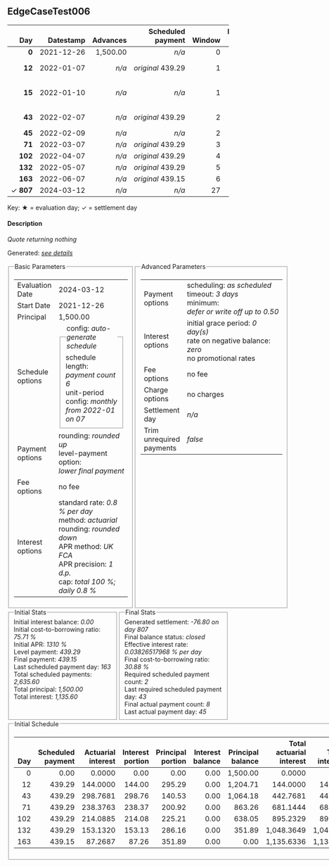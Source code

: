 <h2>EdgeCaseTest006</h2>
<table>
    <thead style="vertical-align: bottom;">
        <th class="ci00" style="text-align: right;">Day</th>
        <th class="ci01" style="text-align: right;">Datestamp</th>
        <th class="ci02" style="text-align: right;">Advances</th>
        <th class="ci03" style="text-align: right;">Scheduled payment</th>
        <th class="ci04" style="text-align: right;">Window</th>
        <th class="ci05" style="text-align: right;">Payment due</th>
        <th class="ci06" style="text-align: right;">Actual payments</th>
        <th class="ci07" style="text-align: right;">Paid by</th>
        <th class="ci08" style="text-align: right;">Net effect</th>
        <th class="ci09" style="text-align: right;">Payment status</th>
        <th class="ci10" style="text-align: right;">Balance status</th>
        <th class="ci11" style="text-align: right;">Actuarial interest</th>
        <th class="ci12" style="text-align: right;">New interest</th>
        <th class="ci13" style="text-align: right;">Interest portion</th>
        <th class="ci14" style="text-align: right;">Principal portion</th>
        <th class="ci15" style="text-align: right;">Interest balance</th>
        <th class="ci16" style="text-align: right;">Principal balance</th>
        <th class="ci17" style="text-align: right;">Settlement figure</th>
    </thead>
    <tr style="text-align: right;">
        <td class="ci00"><b>0</b></td>
        <td class="ci01" style="white-space: nowrap;">2021-12-26</td>
        <td class="ci02">1,500.00</td>
        <td class="ci03" style="white-space: nowrap;"><i>n/a<i></td>
        <td class="ci04">0</td>
        <td class="ci05">0.00</td>
        <td class="ci06"><i>n/a</i></td>
        <td class="ci07"><i>n/a</i></td>
        <td class="ci08">0.00</td>
        <td class="ci09"><i>none&nbsp;scheduled</i></td>
        <td class="ci10">open</td>
        <td class="ci11">0.0000</td>
        <td class="ci12">0.0000</td>
        <td class="ci13">0.00</td>
        <td class="ci14">0.00</td>
        <td class="ci15">0.0000</td>
        <td class="ci16">1,500.00</td>
        <td class="ci17">1,500.00</td>
    </tr>
    <tr style="text-align: right;">
        <td class="ci00"><b>12</b></td>
        <td class="ci01" style="white-space: nowrap;">2022-01-07</td>
        <td class="ci02"><i>n/a</i></td>
        <td class="ci03" style="white-space: nowrap;"><i>original</i> 439.29</td>
        <td class="ci04">1</td>
        <td class="ci05">439.29</td>
        <td class="ci06"><b>700</b>&nbsp;500.00&nbsp;<i>failed</i><br/><b>800</b>&nbsp;500.00&nbsp;<i>failed</i></td>
        <td class="ci07"><b>15#1514</b>&nbsp;439.29</td>
        <td class="ci08">0.00</td>
        <td class="ci09"><i>missed&nbsp;payment</i></td>
        <td class="ci10">open</td>
        <td class="ci11">144.0000</td>
        <td class="ci12">144.0000</td>
        <td class="ci13">0.00</td>
        <td class="ci14">0.00</td>
        <td class="ci15">144.0000</td>
        <td class="ci16">1,500.00</td>
        <td class="ci17">1,644.00</td>
    </tr>
    <tr style="text-align: right;">
        <td class="ci00"><b>15</b></td>
        <td class="ci01" style="white-space: nowrap;">2022-01-10</td>
        <td class="ci02"><i>n/a</i></td>
        <td class="ci03" style="white-space: nowrap;"><i>n/a<i></td>
        <td class="ci04">1</td>
        <td class="ci05">0.00</td>
        <td class="ci06"><b>700</b>&nbsp;500.00&nbsp;<i>failed</i><br/><b>800</b>&nbsp;500.00&nbsp;<i>failed</i><br/><b>1514</b>&nbsp;<i>confirmed</i>&nbsp;500.00</td>
        <td class="ci07"><i>n/a</i></td>
        <td class="ci08">500.00</td>
        <td class="ci09"><i>extra&nbsp;payment</i></td>
        <td class="ci10">open</td>
        <td class="ci11">36.0000</td>
        <td class="ci12">36.0000</td>
        <td class="ci13">180.00</td>
        <td class="ci14">320.00</td>
        <td class="ci15">0.0000</td>
        <td class="ci16">1,180.00</td>
        <td class="ci17">1,180.00</td>
    </tr>
    <tr style="text-align: right;">
        <td class="ci00"><b>43</b></td>
        <td class="ci01" style="white-space: nowrap;">2022-02-07</td>
        <td class="ci02"><i>n/a</i></td>
        <td class="ci03" style="white-space: nowrap;"><i>original</i> 439.29</td>
        <td class="ci04">2</td>
        <td class="ci05">378.58</td>
        <td class="ci06"><b>700</b>&nbsp;500.00&nbsp;<i>failed</i><br/><b>800</b>&nbsp;500.00&nbsp;<i>failed</i></td>
        <td class="ci07"><b>15#1514</b>&nbsp;60.71<br/><b>45#1958</b>&nbsp;378.58</td>
        <td class="ci08">0.00</td>
        <td class="ci09"><i>missed&nbsp;payment</i></td>
        <td class="ci10">open</td>
        <td class="ci11">264.3200</td>
        <td class="ci12">264.3200</td>
        <td class="ci13">0.00</td>
        <td class="ci14">0.00</td>
        <td class="ci15">264.3200</td>
        <td class="ci16">1,180.00</td>
        <td class="ci17">1,444.32</td>
    </tr>
    <tr style="text-align: right;">
        <td class="ci00"><b>45</b></td>
        <td class="ci01" style="white-space: nowrap;">2022-02-09</td>
        <td class="ci02"><i>n/a</i></td>
        <td class="ci03" style="white-space: nowrap;"><i>n/a<i></td>
        <td class="ci04">2</td>
        <td class="ci05">0.00</td>
        <td class="ci06"><b>1958</b>&nbsp;<i>confirmed</i>&nbsp;1,540.00</td>
        <td class="ci07"><i>n/a</i></td>
        <td class="ci08">1,540.00</td>
        <td class="ci09"><i>extra&nbsp;payment</i></td>
        <td class="ci10">refund&nbsp;due</td>
        <td class="ci11">18.8800</td>
        <td class="ci12">18.8800</td>
        <td class="ci13">283.20</td>
        <td class="ci14">1,256.80</td>
        <td class="ci15">0.0000</td>
        <td class="ci16">-76.80</td>
        <td class="ci17">-76.80</td>
    </tr>
    <tr style="text-align: right;">
        <td class="ci00"><b>71</b></td>
        <td class="ci01" style="white-space: nowrap;">2022-03-07</td>
        <td class="ci02"><i>n/a</i></td>
        <td class="ci03" style="white-space: nowrap;"><i>original</i> 439.29</td>
        <td class="ci04">3</td>
        <td class="ci05">0.00</td>
        <td class="ci06"><i>n/a</i></td>
        <td class="ci07"><b>45#1958</b>&nbsp;439.29</td>
        <td class="ci08">0.00</td>
        <td class="ci09"><i>no&nbsp;longer&nbsp;required</i></td>
        <td class="ci10">refund&nbsp;due</td>
        <td class="ci11">0.0000</td>
        <td class="ci12">0.0000</td>
        <td class="ci13">0.00</td>
        <td class="ci14">0.00</td>
        <td class="ci15">0.0000</td>
        <td class="ci16">-76.80</td>
        <td class="ci17">-76.80</td>
    </tr>
    <tr style="text-align: right;">
        <td class="ci00"><b>102</b></td>
        <td class="ci01" style="white-space: nowrap;">2022-04-07</td>
        <td class="ci02"><i>n/a</i></td>
        <td class="ci03" style="white-space: nowrap;"><i>original</i> 439.29</td>
        <td class="ci04">4</td>
        <td class="ci05">0.00</td>
        <td class="ci06"><i>n/a</i></td>
        <td class="ci07"><b>45#1958</b>&nbsp;439.29</td>
        <td class="ci08">0.00</td>
        <td class="ci09"><i>no&nbsp;longer&nbsp;required</i></td>
        <td class="ci10">refund&nbsp;due</td>
        <td class="ci11">0.0000</td>
        <td class="ci12">0.0000</td>
        <td class="ci13">0.00</td>
        <td class="ci14">0.00</td>
        <td class="ci15">0.0000</td>
        <td class="ci16">-76.80</td>
        <td class="ci17">-76.80</td>
    </tr>
    <tr style="text-align: right;">
        <td class="ci00"><b>132</b></td>
        <td class="ci01" style="white-space: nowrap;">2022-05-07</td>
        <td class="ci02"><i>n/a</i></td>
        <td class="ci03" style="white-space: nowrap;"><i>original</i> 439.29</td>
        <td class="ci04">5</td>
        <td class="ci05">0.00</td>
        <td class="ci06"><i>n/a</i></td>
        <td class="ci07"><b>45#1958</b>&nbsp;282.84</td>
        <td class="ci08">0.00</td>
        <td class="ci09"><i>no&nbsp;longer&nbsp;required</i></td>
        <td class="ci10">refund&nbsp;due</td>
        <td class="ci11">0.0000</td>
        <td class="ci12">0.0000</td>
        <td class="ci13">0.00</td>
        <td class="ci14">0.00</td>
        <td class="ci15">0.0000</td>
        <td class="ci16">-76.80</td>
        <td class="ci17">-76.80</td>
    </tr>
    <tr style="text-align: right;">
        <td class="ci00"><b>163</b></td>
        <td class="ci01" style="white-space: nowrap;">2022-06-07</td>
        <td class="ci02"><i>n/a</i></td>
        <td class="ci03" style="white-space: nowrap;"><i>original</i> 439.15</td>
        <td class="ci04">6</td>
        <td class="ci05">0.00</td>
        <td class="ci06"><i>n/a</i></td>
        <td class="ci07"><i>n/a</i></td>
        <td class="ci08">0.00</td>
        <td class="ci09"><i>no&nbsp;longer&nbsp;required</i></td>
        <td class="ci10">refund&nbsp;due</td>
        <td class="ci11">0.0000</td>
        <td class="ci12">0.0000</td>
        <td class="ci13">0.00</td>
        <td class="ci14">0.00</td>
        <td class="ci15">0.0000</td>
        <td class="ci16">-76.80</td>
        <td class="ci17">-76.80</td>
    </tr>
    <tr style="text-align: right;">
        <td class="ci00">&#x2713;&nbsp;<b>807</b></td>
        <td class="ci01" style="white-space: nowrap;">2024-03-12</td>
        <td class="ci02"><i>n/a</i></td>
        <td class="ci03" style="white-space: nowrap;"><i>n/a<i></td>
        <td class="ci04">27</td>
        <td class="ci05">0.00</td>
        <td class="ci06"><i>n/a</i></td>
        <td class="ci07"><i>n/a</i></td>
        <td class="ci08">-76.80</td>
        <td class="ci09"><i>generated</i></td>
        <td class="ci10">closed</td>
        <td class="ci11">0.0000</td>
        <td class="ci12">0.0000</td>
        <td class="ci13">0.00</td>
        <td class="ci14">-76.80</td>
        <td class="ci15">0.0000</td>
        <td class="ci16">0.00</td>
        <td class="ci17">0.00</td>
    </tr>
</table><p>Key: &#x2605; = evaluation day; &#x2713; = settlement day</p>
<h4>Description</h4>
<p><i>Quote returning nothing</i></p>
<p>Generated: <i><a href="../GeneratedDate.html">see details</a></i></p>
<div style="display:flex;">

<fieldset style="flex: 1; display: flex; flex-direction: column;"><legend>Basic Parameters</legend>
<table>
    <tr>
        <td>Evaluation Date</td>
        <td>2024-03-12</td>
    </tr>
    <tr>
        <td>Start Date</td>
        <td>2021-12-26</td>
    </tr>
    <tr>
        <td>Principal</td>
        <td>1,500.00</td>
    </tr>
    <tr>
        <td>Schedule options</td>
        <td>
            <fieldset>
                <legend>config: <i>auto-generate schedule</i></legend>
                <div>schedule length: <i><i>payment count</i> 6</i></div>
                <div>unit-period config: <i>monthly from 2022-01 on 07</i></div>
            </fieldset>
        </td>
    </tr>
    <tr>
        <td>Payment options</td>
        <td>
            <div>
                <div>rounding: <i>rounded up</i></div>
                <div>level-payment option: <i>lower&nbsp;final&nbsp;payment</i></div>
            </div>
        </td>
    </tr>
    <tr>
        <td>Fee options</td>
        <td>no fee
        </td>
    </tr>
    <tr>
        <td>Interest options</td>
        <td>
            <div>
                <div>standard rate: <i>0.8 % per day</i></div>
                <div>method: <i>actuarial</i></div>
                <div>rounding: <i>rounded down</i></div>
                <div>APR method: <i>UK FCA</i></div>
                <div>APR precision: <i>1 d.p.</i></div>
                <div>cap: <i>total 100 %; daily 0.8 %</div>
            </div>
        </td>
    </tr>
</table></fieldset>

<fieldset style="flex: 1; display: flex; flex-direction: column;"><legend>Advanced Parameters</legend>
<table>
    <tr>
        <td>Payment options</td>
        <td>
                <div>
                    <div>scheduling: <i>as scheduled</i></div>
                    <div>timeout: <i>3 days</i></div>
                    <div>minimum: <i>defer&nbsp;or&nbsp;write&nbsp;off&nbsp;up&nbsp;to&nbsp;0.50</i></div>
                </div>
        </td>
    </tr>
    <tr>
        <td>Interest options</td>
        <td>
            <div>
                <div>initial grace period: <i>0 day(s)</i></div>
                <div>rate on negative balance: <i>zero</i></div>
                <div>no promotional rates</div>
            </div>
        </td>
    </tr>
    <tr>
        <td>Fee options</td>
        <td>no fee
        </td>
    </tr>
    <tr>
        <td>Charge options</td>
        <td>no charges
        </td>
    </tr>
    <tr>
        <td>Settlement day</td><td><i><i>n/a</i></i></td>
    </tr>
    <tr>
        <td>Trim unrequired payments</td><td><i>false</i></td>
    </tr>
</table></fieldset>
</div>
<div style="display:flex;">


<fieldset style="flex: 1; display: flex; flex-direction: column;"><legend>Initial Stats</legend>
<div>
    <div>Initial interest balance: <i>0.00</i></div>
    <div>Initial cost-to-borrowing ratio: <i>75.71 %</i></div>
    <div>Initial APR: <i>1310 %</i></div>
    <div>Level payment: <i>439.29</i></div>
    <div>Final payment: <i>439.15</i></div>
    <div>Last scheduled payment day: <i>163</i></div>
    <div>Total scheduled payments: <i>2,635.60</i></div>
    <div>Total principal: <i>1,500.00</i></div>
    <div>Total interest: <i>1,135.60</i></div>
</div></fieldset>

<fieldset style="flex: 1; display: flex; flex-direction: column;"><legend>Final Stats</legend>
<div>
    <div>Generated settlement: <i>-76.80 on day 807</i></div>
    <div>Final balance status: <i>closed</i></div>
    <div>Effective interest rate: <i>0.03826517968 % per day</i></div>
    <div>Final cost-to-borrowing ratio: <i>30.88 %</i></div>
    <div>Required scheduled payment count: <i>2</i></div>
    <div>Last required scheduled payment day: <i>43</i></div>
    <div>Final actual payment count: <i>8</i></div>
    <div>Last actual payment day: <i>45</i></div>
</div>
</fieldset>
</div>
<fieldset><legend>Initial Schedule</legend>
<table>
    <thead style="vertical-align: bottom;">
        <th style="text-align: right;">Day</th>
        <th style="text-align: right;">Scheduled payment</th>
        <th style="text-align: right;">Actuarial interest</th>
        <th style="text-align: right;">Interest portion</th>
        <th style="text-align: right;">Principal portion</th>
        <th style="text-align: right;">Interest balance</th>
        <th style="text-align: right;">Principal balance</th>
        <th style="text-align: right;">Total actuarial interest</th>
        <th style="text-align: right;">Total interest</th>
        <th style="text-align: right;">Total principal</th>
    </thead>
    <tr style="text-align: right;">
        <td class="ci00">0</td>
        <td class="ci01" style="white-space: nowrap;">0.00</td>
        <td class="ci02">0.0000</td>
        <td class="ci03">0.00</td>
        <td class="ci04">0.00</td>
        <td class="ci05">0.00</td>
        <td class="ci06">1,500.00</td>
        <td class="ci07">0.0000</td>
        <td class="ci08">0.00</td>
        <td class="ci09">0.00</td>
    </tr>
    <tr style="text-align: right;">
        <td class="ci00">12</td>
        <td class="ci01" style="white-space: nowrap;">439.29</td>
        <td class="ci02">144.0000</td>
        <td class="ci03">144.00</td>
        <td class="ci04">295.29</td>
        <td class="ci05">0.00</td>
        <td class="ci06">1,204.71</td>
        <td class="ci07">144.0000</td>
        <td class="ci08">144.00</td>
        <td class="ci09">295.29</td>
    </tr>
    <tr style="text-align: right;">
        <td class="ci00">43</td>
        <td class="ci01" style="white-space: nowrap;">439.29</td>
        <td class="ci02">298.7681</td>
        <td class="ci03">298.76</td>
        <td class="ci04">140.53</td>
        <td class="ci05">0.00</td>
        <td class="ci06">1,064.18</td>
        <td class="ci07">442.7681</td>
        <td class="ci08">442.76</td>
        <td class="ci09">435.82</td>
    </tr>
    <tr style="text-align: right;">
        <td class="ci00">71</td>
        <td class="ci01" style="white-space: nowrap;">439.29</td>
        <td class="ci02">238.3763</td>
        <td class="ci03">238.37</td>
        <td class="ci04">200.92</td>
        <td class="ci05">0.00</td>
        <td class="ci06">863.26</td>
        <td class="ci07">681.1444</td>
        <td class="ci08">681.13</td>
        <td class="ci09">636.74</td>
    </tr>
    <tr style="text-align: right;">
        <td class="ci00">102</td>
        <td class="ci01" style="white-space: nowrap;">439.29</td>
        <td class="ci02">214.0885</td>
        <td class="ci03">214.08</td>
        <td class="ci04">225.21</td>
        <td class="ci05">0.00</td>
        <td class="ci06">638.05</td>
        <td class="ci07">895.2329</td>
        <td class="ci08">895.21</td>
        <td class="ci09">861.95</td>
    </tr>
    <tr style="text-align: right;">
        <td class="ci00">132</td>
        <td class="ci01" style="white-space: nowrap;">439.29</td>
        <td class="ci02">153.1320</td>
        <td class="ci03">153.13</td>
        <td class="ci04">286.16</td>
        <td class="ci05">0.00</td>
        <td class="ci06">351.89</td>
        <td class="ci07">1,048.3649</td>
        <td class="ci08">1,048.34</td>
        <td class="ci09">1,148.11</td>
    </tr>
    <tr style="text-align: right;">
        <td class="ci00">163</td>
        <td class="ci01" style="white-space: nowrap;">439.15</td>
        <td class="ci02">87.2687</td>
        <td class="ci03">87.26</td>
        <td class="ci04">351.89</td>
        <td class="ci05">0.00</td>
        <td class="ci06">0.00</td>
        <td class="ci07">1,135.6336</td>
        <td class="ci08">1,135.60</td>
        <td class="ci09">1,500.00</td>
    </tr>
</table></fieldset>
